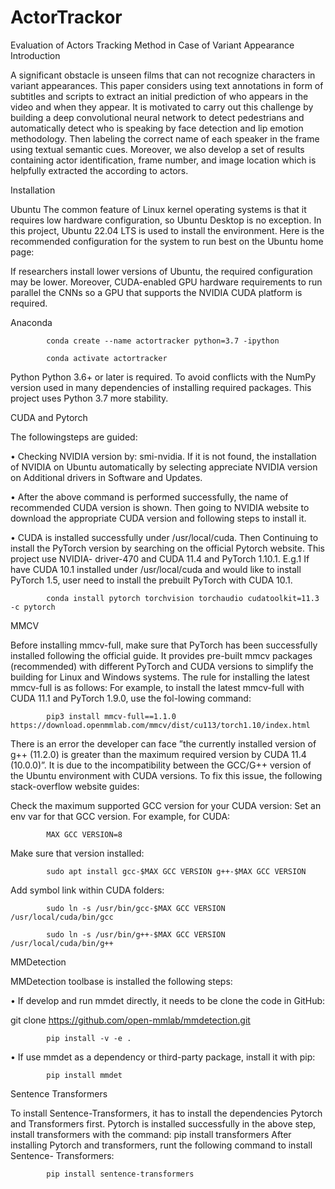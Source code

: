 # ActorTrackor
Evaluation of Actors Tracking Method in Case of Variant Appearance
Introduction

A significant obstacle is unseen films that can not recognize characters in variant appearances. This paper considers using text annotations in form of subtitles and scripts to extract an initial prediction of who appears in the video and when they appear. It is motivated to carry out this challenge by building a deep convolutional neural network to detect pedestrians and automatically detect who is speaking by face detection and lip emotion methodology. Then labeling the correct name of each speaker in the frame using textual semantic cues. Moreover, we also develop a set of results containing actor identification, frame number, and image location which is helpfully extracted the according to actors.


Installation


Ubuntu
The common feature of Linux kernel operating systems is that it requires low hardware configuration, so Ubuntu Desktop is no exception. In this project, Ubuntu 22.04 LTS is used to install the environment. Here is the recommended configuration for the system to run best on the Ubuntu home page:

If researchers install lower versions of Ubuntu, the required configuration may be lower. Moreover, CUDA-enabled GPU hardware requirements to run parallel the CNNs so a GPU that supports the NVIDIA CUDA platform is required.

Anaconda

            conda create --name actortracker python=3.7 -ipython
            
            conda activate actortracker
            
Python
Python 3.6+ or later is required. To avoid conflicts with the NumPy version used in many
dependencies of installing required packages. This project uses Python 3.7 more stability.

CUDA and Pytorch

The followingsteps are guided:

• Checking NVIDIA version by: smi-nvidia. If it is not found, the installation of NVIDIA
on Ubuntu automatically by selecting appreciate NVIDIA version on Additional drivers
in Software and Updates.

• After the above command is performed successfully, the name of recommended CUDA
version is shown. Then going to NVIDIA website to download the appropriate CUDA
version and following steps to install it.

• CUDA is installed successfully under /usr/local/cuda. Then Continuing to install the
PyTorch version by searching on the official Pytorch website. This project use NVIDIA-
driver-470 and CUDA 11.4 and PyTorch 1.10.1.
E.g.1 If have CUDA 10.1 installed under /usr/local/cuda and would like to install PyTorch
1.5, user need to install the prebuilt PyTorch with CUDA 10.1.

            conda install pytorch torchvision torchaudio cudatoolkit=11.3 -c pytorch

MMCV

Before installing mmcv-full, make sure that PyTorch has been successfully installed following
the official guide. It provides pre-built mmcv packages (recommended) with different PyTorch
and CUDA versions to simplify the building for Linux and Windows systems. The rule for installing the latest mmcv-full is as follows:
For example, to install the latest mmcv-full with CUDA 11.1 and PyTorch 1.9.0, use the fol-lowing command:

            pip3 install mmcv-full==1.1.0 https://download.openmmlab.com/mmcv/dist/cu113/torch1.10/index.html

There is an error the developer can face ”the currently installed version of g++ (11.2.0) is greater
than the maximum required version by CUDA 11.4 (10.0.0)”. It is due to the incompatibility
between the GCC/G++ version of the Ubuntu environment with CUDA versions. To fix this
issue, the following stack-overflow website guides:

Check the maximum supported GCC version for your CUDA version: Set an env var for that
GCC version. For example, for CUDA:

            MAX GCC VERSION=8

Make sure that version installed:

            sudo apt install gcc-$MAX GCC VERSION g++-$MAX GCC VERSION

Add symbol link within CUDA folders:

            sudo ln -s /usr/bin/gcc-$MAX GCC VERSION /usr/local/cuda/bin/gcc

            sudo ln -s /usr/bin/g++-$MAX GCC VERSION /usr/local/cuda/bin/g++

MMDetection

MMDetection toolbase is installed the following steps:

• If develop and run mmdet directly, it needs to be clone the code in GitHub:

git clone https://github.com/open-mmlab/mmdetection.git

            pip install -v -e .

• If use mmdet as a dependency or third-party package, install it with pip:

            pip install mmdet

Sentence Transformers

To install Sentence-Transformers, it has to install the dependencies Pytorch and Transformers
first. Pytorch is installed successfully in the above step, install transformers with the command:
pip install transformers
After installing Pytorch and transformers, runt the following command to install Sentence-
Transformers:

            pip install sentence-transformers
